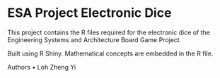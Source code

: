 # ESA Project Electronic Dice
This project contains the R files required for the electronic dice of the Engineering Systems and Architecture Board Game Project

Built using R Shiny. Mathematical concepts are embedded in the R file.

Authors
• Loh Zheng Yi

